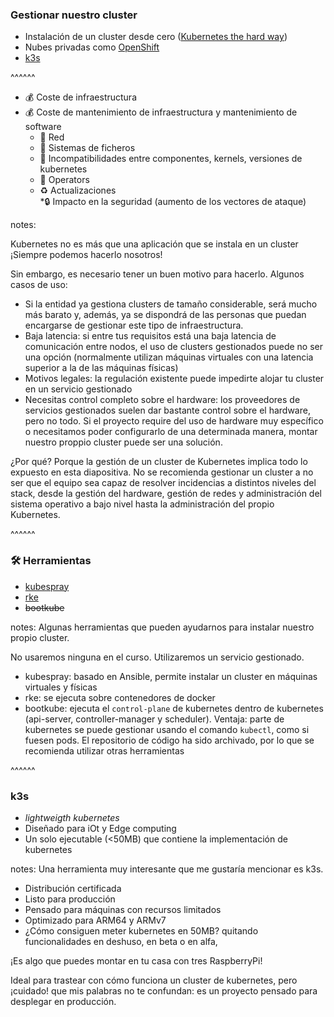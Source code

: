 ### Gestionar nuestro cluster
* Instalación de un cluster desde cero (<a href="https://github.com/kelseyhightower/kubernetes-the-hard-way" target="_blank" rel="noopener noreferrer">Kubernetes the hard way</a>)
* Nubes privadas como <a href="https://cloud.redhat.com/learn/topics/kubernetes/" target="_blank" rel="noopener noreferrer">OpenShift</a>
* <a href="https://k3s.io/" target="_blank" rel="noopener noreferrer">k3s</a>

^^^^^^
* 💰 Coste de infraestructura
* 💰 Coste de mantenimiento de infraestructura y mantenimiento de software
  * 🧨 Red
  * 🧨 Sistemas de ficheros
  * 🧨 Incompatibilidades entre componentes, kernels, versiones de kubernetes
  * 🧨 Operators
  * ♻️ Actualizaciones</li>
*🔒 Impacto en la seguridad (aumento de los vectores de ataque)

notes:

Kubernetes no es más que una aplicación que se instala en un cluster ¡Siempre podemos hacerlo nosotros!	

Sin embargo, es necesario tener un buen motivo para hacerlo. Algunos casos de uso:

* Si la entidad ya gestiona clusters de tamaño considerable, será mucho más barato y, además,
    ya se dispondrá de las personas que puedan encargarse de gestionar este tipo de infraestructura.
* Baja latencia: si entre tus requisitos está una baja latencia de comunicación entre nodos, el uso
    de clusters gestionados puede no ser una opción (normalmente utilizan máquinas virtuales con una 
    latencia superior a la de las máquinas físicas)
* Motivos legales: la regulación existente puede impedirte alojar tu cluster en un servicio gestionado
* Necesitas control completo sobre el hardware: los proveedores de servicios gestionados suelen dar bastante
    control sobre el hardware, pero no todo. Si el proyecto require del uso de hardware muy específico o necesitamos
    poder configurarlo de una determinada manera, montar nuestro proppio cluster puede ser una solución.

¿Por qué? Porque la gestión de un cluster de Kubernetes implica todo lo expuesto en esta diapositiva.
No se recomienda gestionar un cluster a no ser que el equipo sea capaz de resolver incidencias a distintos
niveles del stack, desde la gestión del hardware, gestión de redes y administración del sistema operativo 
a bajo nivel hasta la administración del propio Kubernetes.

^^^^^^
### 🛠️ Herramientas

* <a href="https://kubespray.io/#/" target="_blank" rel="noopener noreferrer">kubespray</a>
* <a href="https://rancher.com/docs/rke/latest/en/" target="_blank" rel="noopener noreferrer">rke</a>
* <a href="https://github.com/kubernetes-retired/bootkube" target="_blank" rel="noopener noreferrer" style="text-decoration:line-through;">bootkube</a>

notes: 
Algunas herramientas que pueden ayudarnos para instalar nuestro propio cluster.

No usaremos ninguna en el curso. Utilizaremos un servicio gestionado.

* kubespray: basado en Ansible, permite instalar un cluster en máquinas virtuales y físicas
* rke: se ejecuta sobre contenedores de docker
* bootkube: ejecuta el `control-plane` de kubernetes dentro de kubernetes (api-server, 
    controller-manager y scheduler). Ventaja: parte de kubernetes se puede gestionar usando
    el comando `kubectl`, como si fuesen pods. El repositorio de código ha sido archivado,
    por lo que se recomienda utilizar otras herramientas

^^^^^^
### k3s
						
* _lightweigth kubernetes_
* Diseñado para iOt y Edge computing
* Un solo ejecutable (&lt;50MB) que contiene la implementación de kubernetes

notes:
Una herramienta muy interesante que me gustaría mencionar es k3s. 

* Distribución certificada
* Listo para producción
* Pensado para máquinas con recursos limitados
* Optimizado para ARM64 y ARMv7
* ¿Cómo consiguen meter kubernetes en 50MB? quitando funcionalidades en deshuso, en beta o en alfa,

¡Es algo que puedes montar en tu casa con tres RaspberryPi!

Ideal para trastear con cómo funciona un cluster de kubernetes, pero ¡cuidado! que mis palabras
no te confundan: es un proyecto pensado para desplegar en producción.
